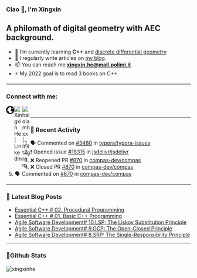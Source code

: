 ### Ciao 👋, I'm Xingxin

## A philomath of digital geometry with AEC background.

- 🌱 I’m currently learning **C++** and [discrete differential geometry][DDG]
- 📝 I regularly write articles on [my blog][my_blog].
- 📫 You can reach me **xingxin.he@mail.polimi.it**
- ⚡ My 2022 goal is to read 3 books on C++.



---


### Connect with me:

[<img align="left" alt="about" width="22px" src="https://raw.githubusercontent.com/iconic/open-iconic/master/svg/globe.svg" />][website]
[<img align="left" alt="Xingxin He | LinkedIn" width="22px" src="https://cdn.jsdelivr.net/npm/simple-icons@v5/icons/linkedin.svg" />][linkedin]
[<img align="left" alt="haloiamhxx | Instagram" width="22px" src="https://cdn.jsdelivr.net/npm/simple-icons@v3/icons/instagram.svg" />][instagram]

<br />

---

### :walking: Recent Activity
<!--START_SECTION:activity-->
1. 🗣 Commented on [#3480](https://github.com/typora/typora-issues/issues/3480) in [typora/typora-issues](https://github.com/typora/typora-issues)
2. ❗️ Opened issue [#18315](https://github.com/jsdelivr/jsdelivr/issues/18315) in [jsdelivr/jsdelivr](https://github.com/jsdelivr/jsdelivr)
3. ❌ Reopened PR [#870](https://github.com/compas-dev/compas/pull/870) in [compas-dev/compas](https://github.com/compas-dev/compas)
4. ❌ Closed PR [#870](https://github.com/compas-dev/compas/pull/870) in [compas-dev/compas](https://github.com/compas-dev/compas)
5. 🗣 Commented on [#870](https://github.com/compas-dev/compas/issues/870) in [compas-dev/compas](https://github.com/compas-dev/compas)
    <!--END_SECTION:activity-->



---

### 📕 Latest Blog Posts

<!-- BLOG-POST-LIST:START -->
- [Essential C++ # 02. Procedural Programming](https://www.xingxin.me/my-path-to-code/chapter-2-procedural-programming)
- [Essential C++ #  01. Basic C++ Programming](https://www.xingxin.me/my-path-to-code/chapter-1-basic-cpp-programming)
- [Agile Software Development# 10.LSP: The Liskov Substitution Principle](https://www.xingxin.me/my-path-to-code/10lsp-the-liskov-substitution-principle)
- [Agile Software Development# 9.OCP: The Open-Closed Principle](https://www.xingxin.me/my-path-to-code/9ocp-the-open-closed-principle)
- [Agile Software Development# 8.SRP: The Single-Responsibility Principle](https://www.xingxin.me/my-path-to-code/8srp-the-single-responsibility-principle)
<!-- BLOG-POST-LIST:END -->



---

### 🧮Github Stats

  <img align="center" src="https://github-readme-stats.vercel.app/api?username=xingxinhe&show_icons=true&locale=en&bg_color=712121&text_color=ffffff&title_color=000000&icon_color=452424" alt="xingxinhe" />


[website]: https://www.xingxin.me/about
[instagram]: https://instagram.com/haloiamhxx
[linkedin]: https://linkedin.com/in/xingxin-he
[my_blog]: https://www.xingxin.me/my-path-to-code
[compas]: https://github.com/XingxinHE/compas/tree/trimesh_rhino
[DDG]: https://github.com/XingxinHE/ComputationalGeometry
